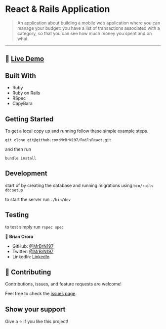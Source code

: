 # React & Rails Application

> An application about building a mobile web application where you can manage your budget: you have a list of transactions associated with a category, so that you can see how much money you spent and on what.
---

## 🔗 [Live Demo](https://thawing-plains-76650.herokuapp.com/)


## Built With

- Ruby
- Ruby on Rails
- RSpec
- CapyBara

## Getting Started

To get a local copy up and running follow these simple example steps.

```
git clone git@github.com:MrBrN197/RailsReact.git
```

and then run

```
bundle install
```

## Development

start of by creating the database and running migrations using
`bin/rails db:setup`

to start the server run `./bin/dev`

## Testing
to test simply run `rspec spec`


👤 **Brian Orora**

- GitHub: [@MrBrN197](https://github.com/MrBrN197)
- Twitter: [@MrBrN197](https://twitter.com/MrBrN197)
- LinkedIn: [LinkedIn](https://www.linkedin.com/in/orora-brian/)

## 🤝 Contributing

Contributions, issues, and feature requests are welcome!

Feel free to check the [issues page](../../issues/).

## Show your support

Give a ⭐️ if you like this project!
